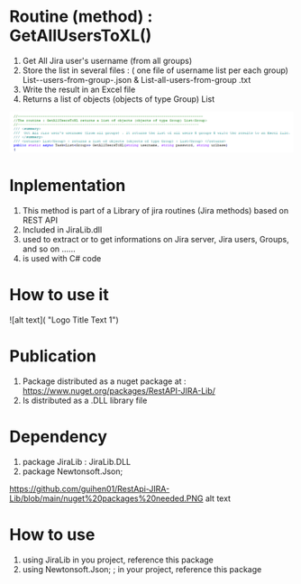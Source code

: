 
# Routine (method) : GetAllUsersToXL()

1. Get All Jira user's username (from all groups)
2. Store the list in several files : ( one file of username list per each group) List--users-from-group-.json & List-all-users-from-group .txt
3. Write the result in an Excel file
4. Returns a list of objects (objects of type Group) List

 ![alt text](https://github.com/guihen01/RestApi-JIRA-Lib/blob/main/GetAllUsersToXL/Capture-1.PNG "Logo Title Text 1")

# Inplementation

1. This method is part of a Library of jira routines (Jira methods) based on REST API
2. Included in JiraLib.dll
3. used to extract or to get informations on Jira server, Jira users, Groups, and so on ......
4. is used with C# code

# How to use it

![alt text]( "Logo Title Text 1")

# Publication

1. Package distributed as a nuget package at : https://www.nuget.org/packages/RestAPI-JIRA-Lib/
2. Is distributed as a .DLL library file

# Dependency

1. package JiraLib : JiraLib.DLL
2. package Newtonsoft.Json;

https://github.com/guihen01/RestApi-JIRA-Lib/blob/main/nuget%20packages%20needed.PNG alt text

# How to use

1. using JiraLib in you project, reference this package
2. using Newtonsoft.Json; ; in your project, reference this package
